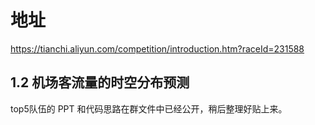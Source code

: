 

# 地址

https://tianchi.aliyun.com/competition/introduction.htm?raceId=231588



## 1.2 机场客流量的时空分布预测

top5队伍的 PPT 和代码思路在群文件中已经公开，稍后整理好贴上来。
